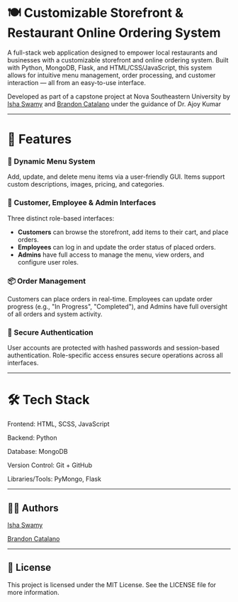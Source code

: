 # 🍽️ Customizable Storefront & Restaurant Online Ordering System
A full-stack web application designed to empower local restaurants and businesses with a customizable storefront and online ordering system. Built with Python, MongoDB, Flask, and HTML/CSS/JavaScript, this system allows for intuitive menu management, order processing, and customer interaction — all from an easy-to-use interface.

Developed as part of a capstone project at Nova Southeastern University by [Isha Swamy](https://github.com/ishaswamy) and [Brandon Catalano](https://github.com/brandjtc) under the guidance of Dr. Ajoy Kumar

---

# 🔧 Features

### 🛒 Dynamic Menu System
Add, update, and delete menu items via a user-friendly GUI. Items support custom descriptions, images, pricing, and categories.

### 👤 Customer, Employee & Admin Interfaces
Three distinct role-based interfaces:
- **Customers** can browse the storefront, add items to their cart, and place orders.
- **Employees** can log in and update the order status of placed orders.
- **Admins** have full access to manage the menu, view orders, and configure user roles.

### 📦 Order Management
Customers can place orders in real-time. Employees can update order progress (e.g., "In Progress", "Completed"), and Admins have full oversight of all orders and system activity.

### 🔐 Secure Authentication
User accounts are protected with hashed passwords and session-based authentication. Role-specific access ensures secure operations across all interfaces.

---

# 🛠️ Tech Stack
Frontend: HTML, SCSS, JavaScript

Backend: Python

Database: MongoDB

Version Control: Git + GitHub

Libraries/Tools: PyMongo, Flask

---

## 🧑‍💻 Authors

[Isha Swamy](https://github.com/ishaswamy)

[Brandon Catalano](https://github.com/brandjtc)

---

## 📄 License
This project is licensed under the MIT License. See the LICENSE file for more information.
